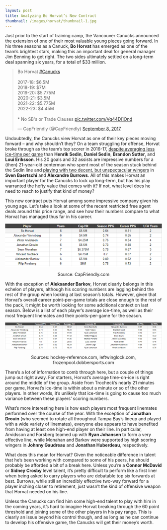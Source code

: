 ```yaml
---
layout: post
title: Analyzing Bo Horvat’s New Contract
thumbnail: /images/horvat/thumbnail-1.jpg
---
```


Just prior to the start of training camp, the Vancouver Canucks announced the extension of one of their most valuable young pieces going forward. In his three seasons as a Canuck, **Bo Horvat** has emerged as one of the team’s brightest stars, making this an important deal for general manager Jim Benning to get right. The two sides ultimately settled on a long-term deal spanning six years, for a total of $33 million.

<div class="center">
    <blockquote class="twitter-tweet"><p lang="en" dir="ltr">Bo Horvat <a href="https://twitter.com/hashtag/Canucks?src=hash&amp;ref_src=twsrc%5Etfw">#Canucks</a><br><br>2017-18: $6.5M<br>2018-19: $7M<br>2019-20: $5.775M<br>2020-21: $3.5M<br>2021-22: $5.775M<br>2022-23: $4.45M<br><br>* No SB&#39;s or Trade Clauses <a href="https://t.co/Vq44Dl1Ond">pic.twitter.com/Vq44Dl1Ond</a></p>&mdash; CapFriendly (@CapFriendly) <a href="https://twitter.com/CapFriendly/status/906201414380212224?ref_src=twsrc%5Etfw">September 8, 2017</a></blockquote> <script async src="https://platform.twitter.com/widgets.js" charset="utf-8"></script>
</div>

Undoubtedly, the Canucks view Horvat as one of their key pieces moving forward – and why shouldn’t they? On a team struggling for offense, Horvat broke through as the team’s top scorer in 2016-17, [despite averaging less ice-time per game](https://www.hockey-reference.com/teams/VAN/2017.html) than **Henrik Sedin**, **Daniel Sedin**, **Brandon Sutter**, and **Loui Eriksson**. His 20 goals and 32 assists are impressive numbers for a (then) 21-year-old centerman who spent most of the season stuck behind the Sedin line and [playing with two decent, but unspectacular wingers](https://leftwinglock.com/line-combinations/?player1=bo+horvat&flag=y) in **Sven Baertschi** and **Alexandre Burrows**. All of this makes Horvat an important player for the Canucks to lock up long-term, but has his play warranted the hefty value that comes with it? If not, what level does he need to reach to justify that kind of money?

This new contract puts Horvat among some impressive company given his young age. Let’s take a look at some of the recent restricted free agent deals around this price range, and see how their numbers compare to what Horvat has managed thus far in his career.

<div style="text-align: center;">
	<img src="/images/horvat/horvat-contract-1.png" alt="Bo Horvat vs. comparables">
</div>
<p style="text-align: center; font-size: 14px;">Source: CapFriendly.com</p>

With the exception of **Aleksander Barkov**, Horvat clearly belongs in this echelon of players, although his scoring numbers are lagging behind the rest of the group when looking at last season’s totals. However, given that Horvat’s overall career point-per-game totals are close enough to the rest of the pack, it might be worth looking for some additional context on last season. Below is a list of each player’s average ice-time, as well as their most frequent linemates and their points-per-game for the season.

<div style="text-align: center;">
	<img src="/images/horvat/horvat-contract-2.png" alt="Bo Horvat vs. comparables">
</div>
<p style="text-align: center; font-size: 14px;">Sources: hockey-reference.com, leftwinglock.com, frozenpool.dobbersports.com</p>

There’s a lot of information to comb through here, but a couple of things jump out right away. For starters, Horvat’s average time-on-ice is right around the middle of the group. Aside from Trocheck’s nearly 21 minutes per game, Horvat’s ice-time is within about a minute or so of the other players. In other words, it’s unlikely that ice-time is going to cause too much variance between these players’ scoring numbers.

What’s more interesting here is how each players most frequent linemates performed over the course of the year. With the exception of **Jonathan Drouin** (who seemed to rotate all throughout Tampa Bay’s lineup and played with a wide variety of linemates), everyone else appears to have benefited from having at least one high-end player on their line. In particular, Arvidsson and Forsberg teamed up with **Ryan Johansen** to form a very effective line, while Monahan and Barkov were supported by high scoring wingers in **Johnny Gaudreau** and **Jonathan Huberdeau**, respectively.

What does this mean for Horvat? Given the noticeable difference in talent that he’s been working with compared to some of his peers, he should probably be afforded a bit of a break here. Unless you’re a **Connor McDavid** or **Sidney Crosby** level talent, it’s pretty difficult to perform like a first liner when being asked to carry players who are debatable top six forwards at best. Burrows, while still an incredibly effective two-way forward for a player inching closer to retirement, just wasn’t the kind of offensive weapon that Horvat needed on his line.

Unless the Canucks can find him some high-end talent to play with him in the coming years, it’s hard to imagine Horvat breaking through the 60 point threshold and joining some of the other players in his pay range. This is clearly an issue beyond his control though, and as long as he can continue to develop his offensive game, the Canucks will get their money’s worth.